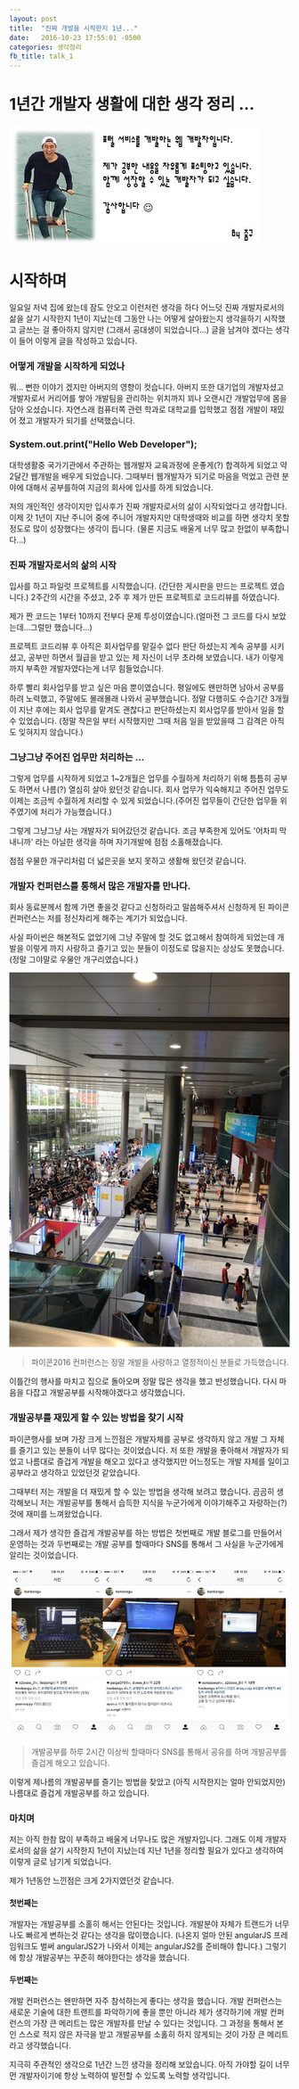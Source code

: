 ```yaml
---
layout: post
title:  "진짜 개발을 시작한지 1년..."
date:   2016-10-23 17:55:01 -0500
categories: 생각정리
fb_title: talk_1
---
```

# 1년간 개발자 생활에 대한 생각 정리 ...

![zumgu_profie](/images/zumgu_profie.jpg)

# 시작하며

일요일 저녁 집에 왔는데 잠도 안오고 이런저런 생각을 하다 어느덧 진짜 개발자로서의 삶을 살기 시작한지 1년이 지났는데 그동안 나는 어떻게 살아왔는지 생각을하기 시작했고 글쓰는 걸 좋아하지 않지만 (그래서 공대생이 되었습니다...) 글을 남겨야 겠다는 생각이 들어 이렇게 글을 작성하고 있습니다.

### 어떻게 개발을 시작하게 되었나

뭐... 뻔한 이야기 겠지만 아버지의 영향이 컷습니다.
아버지 또한 대기업의 개발자셨고 개발자로서 커리어를 쌓아 개발팀을 관리하는 위치까지 꾀나 오랜시간 개발업무에 몸을 담아 오셨습니다. 자연스래 컴퓨터쪽 관련 학과로 대학교를 입학했고 점점 개발이 재밌어 졌고 개발자가 되기를 선택했습니다.

### System.out.print("Hello Web Developer");

대학생활중 국가기관에서 주관하는 웹개발자 교육과정에 운좋게(?) 합격하게 되었고 약 2달간 웹개발을 배우게 되었습니다. 그때부터 웹개발자가 되기로 마음을 먹었고 관련 분야에 대해서 공부를하여 지금의 회사에 입사를 하게 되었습니다.

저의 개인적인 생각이지만 입사후가 진짜 개발자로서의 삶이 시작되었다고 생각합니다. 이제 갓 1년이 지난 주니어 중에 주니어 개발자지만 대학생때와 비교를 하면 생각치 못할 정도로 많이 성장했다는 생각이 듭니다. (물론 지금도 배울게 너무 많고 한없이 부족합니다...)


### 진짜 개발자로서의 삶의 시작

입사를 하고 파일럿 프로젝트를 시작했습니다. (간단한 게시판을 만드는 프로젝트 였습니다.) 2주간의 시간을 주셨고, 2주 후 제가 만든 프로젝트로 코드리뷰를 하였습니다.

제가 짠 코드는 1부터 10까지 전부다 문제 투성이였습니다.(얼마전 그 코드를 다시 보았는데...그럴만 했습니다...)

프로젝트 코드리뷰 후 아직은 회사업무를 맡길수 없다 판단 하셨는지 계속 공부를 시키셨고, 공부만 하면서 월급을 받고 있는 제 자신이 너무 초라해 보였습니다. 내가 이렇게까지 부족한 개발자였다는게 너무 힘들었습니다.

하루 빨리 회사업무를 받고 싶은 마음 뿐이였습니다. 평일에도 왠만하면 남아서 공부를 하려 노력했고, 주말에도 몰래몰래 나와서 공부했습니다. 정말 다행히도 수습기간 3개월이 지난 후에는 회사 업무를 맡겨도 괜찮다고 판단하셨는지 회사업무를 받아서 일을 할 수 있었습니다. (정말 작은일 부터 시작했지만 그때 처음 일을 받았을때 그 감격은 아직도 잊혀지지 않습니다.)


### 그냥그냥 주어진 업무만 처리하는 ...

그렇게 업무를 시작하게 되었고 1~2개월은 업무를 수월하게 처리하기 위해 틈틈히 공부도 하면서 나름(?) 열심히 살아 왔던것 같습니다. 회사 업무가 익숙해지고 주어진 업무도 이제는 조금씩 수월하게 처리할 수 있게 되었습니다.(주어진 업무들이 간단한 업무들 위주였기에 처리가 가능했습니다.)

그렇게 그냥그냥 사는 개발자가 되어갔던것 같습니다. 조금 부족한게 있어도 '어차피 막내니까' 라는 아닐한 생각을 하며 자기개발에 점점 소홀해졌습니다.

점점 우물한 개구리처럼 더 넓은곳을 보지 못하고 생활해 왔던것 같습니다.

### 개발자 컨퍼런스를 통해서 많은 개발자를 만나다.

회사 동료분께서 함께 가면 좋을것 같다고 신청하라고 말씀해주셔서 신청하게 된 파이콘 컨퍼런스는 저를 정신차리게 해주는 계기가 되었습니다.

사실 파이썬은 해본적도 없었기에 그냥 주말에 할 것도 없고해서 참여하게 되었는데 개발을 이렇게 까지 사랑하고 즐기고 있는 분들이 이정도로 많을지는 상상도 못했습니다. (정말 그야말로 우물안 개구리였습니다.)

![pycon](/images/20161024_pycon_2.jpg)

> 파이콘2016 컨퍼런스는 정말 개발을 사랑하고 열정적이신 분들로 가득했습니다.

이틀간의 행사를 마치고 집으로 돌아오며 정말 많은 생각을 했고 반성했습니다. 다시 마음을 다잡고 개발공부를 시작해야겠다고 생각했습니다.

### 개발공부를 재밌게 할 수 있는 방법을 찾기 시작

파이콘행사를 보며 가장 크게 느낀점은 개발자체를 공부로 생각하지 않고 개발 그 자체를 즐기고 있는 분들이 너무 많다는 것이었습니다. 저 또한 개발을 좋아해서 개발자가 되었고 나름대로 즐겁게 개발을 해오고 있다고 생각했지만 어느정도는 개발 자체를 일이고 공부라고 생각하고 있었던것 같았습니다.

그때부터 저는 개발을 더 재밌게 할 수 있는 방법을 생각해 보려고 했습니다. 곰곰히 생각해보니 저는 개발공부를 통해서 습득한 지식을 누군가에게 이야기해주고 자랑하는(?)것에 재미를 느껴왔었습니다.

그래서 제가 생각한 즐겁게 개발공부를 하는 방법은 첫번째로 개발 블로그를 만들어서 운영하는 것과 두번째로는 개발 공부를 할때마다 SNS를 통해서 그 사실을 누군가에게 알리는 것이었습니다.

![sns](/images/20161024_instar_2.jpg)

> 개발공부를 하루 2시간 이상씩 할때마다 SNS를 통해서 공유를 하며 개발공부를 즐겁게 해오고 있습니다.

이렇게 제나름의 개발공부를 즐기는 방법을 찾았고 (아직 시작한지는 얼마 안되었지만) 나름대로 즐겁게 개발공부를 하고 있습니다.


### 마치며

저는 아직 한참 많이 부족하고 배울게 너무나도 많은 개발자입니다. 그래도 이제 개발자로서의 삶을 살기 시작한지 1년이 지났는데 지난 1년을 정리할 필요가 있다고 생각하여 이렇게 글로 남기게 되었습니다.

제가 1년동안 느낀점은 크게 2가지였던것 같습니다.

#### 첫번째는
개발자는 개발공부를 소홀히 해서는 안된다는 것입니다.
개발분야 자체가 트랜드가 너무나도 빠르게 변하는것 같다는 생각을 많이했습니다. (나온지 얼마 안된 angularJS 프레임워크도 벌써 angularJS2가 나와서 이제는 angularJS2를 준비해야 합니다.) 그렇기에 항상 개발공부는 꾸준히 해야한다는 생각을 했습니다.

#### 두번째는
개발 컨퍼런스는 왠만하면 자주 참석하는게 좋다는 생각을 했습니다. 개발 컨퍼런스는 새로운 기술에 대한 트랜트를 파악하기에 좋을 뿐만 아니라 제가 생각하기에 개발 컨퍼런스의 가장 큰 메리트는 많은 개발자를 만날 수 있다는 것입니다. 그 과정을 통해서 본인 스스로 적지 않은 자극을 받고 개발공부를 소홀히 하지 않게되는 것이 가장 큰 메리트라고 생각했습니다.

지극히 주관적인 생각으로 1년간 느낀 생각을 정리해 보았습니다. 아직 가야할 길이 너무 먼 개발자이기에 항상 노력하여 발전할 수 있도록 노력할 생각입니다.

